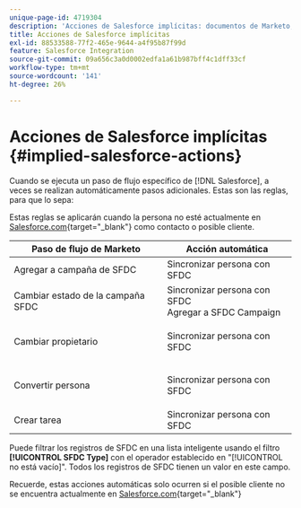 ```yaml
---
unique-page-id: 4719304
description: 'Acciones de Salesforce implícitas: documentos de Marketo, documentación del producto'
title: Acciones de Salesforce implícitas
exl-id: 88533588-77f2-465e-9644-a4f95b87f99d
feature: Salesforce Integration
source-git-commit: 09a656c3a0d0002edfa1a61b987bff4c1dff33cf
workflow-type: tm+mt
source-wordcount: '141'
ht-degree: 26%

---
```


# Acciones de Salesforce implícitas {#implied-salesforce-actions}

Cuando se ejecuta un paso de flujo específico de [!DNL Salesforce], a veces se realizan automáticamente pasos adicionales. Estas son las reglas, para que lo sepa:

Estas reglas se aplicarán cuando la persona no esté actualmente en [Salesforce.com](https://Salesforce.com){target="_blank"} como contacto o posible cliente.

<table>
 <thead>
  <tr>
   <th>Paso de flujo de Marketo</th>
   <th>Acción automática</th>
  </tr>
 </thead>
 <tbody>
  <tr>
   <td>Agregar a campaña de SFDC</td>
   <td>Sincronizar persona con SFDC</td>
  </tr>
  <tr>
   <td>Cambiar estado de la campaña SFDC</td>
   <td>Sincronizar persona con SFDC<br>Agregar a SFDC Campaign</td>
  </tr>
  <tr>
   <td>Cambiar propietario</td>
   <td><p>Sincronizar persona con SFDC</p></td>
  </tr>
  <tr>
   <td>Convertir persona</td>
   <td><p>Sincronizar persona con SFDC</p></td>
  </tr>
  <tr>
   <td>Crear tarea</td>
   <td>Sincronizar persona con SFDC</td>
  </tr>
 </tbody>
</table>

Puede filtrar los registros de SFDC en una lista inteligente usando el filtro **[!UICONTROL SFDC Type]** con el operador establecido en &quot;[!UICONTROL no está vacío]&quot;. Todos los registros de SFDC tienen un valor en este campo.

Recuerde, estas acciones automáticas solo ocurren si el posible cliente no se encuentra actualmente en [Salesforce.com](https://salesforce.com){target="_blank"}
